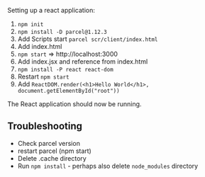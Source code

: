Setting up a react application:

1. `npm init`
2. `npm install -D parcel@1.12.3` 
3. Add Scripts start `parcel scr/client/index.html`
4. Add index.html
5. `npm start` => http://localhost:3000
6. Add index.jsx and reference from index.html
7. `npm install -P react react-dom`
8. Restart `npm start`
9. Add `ReactDOM.render(<h1>Hello World</h1>, document.getElementById("root"))`


The React application should now be running.

## Troubleshooting

* Check parcel version
* restart parcel (npm start)
* Delete .cache directory
* Run `npm install` - perhaps also delete `node_modules` directory